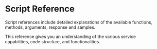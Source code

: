 # Script Reference

Script references include detailed explanations of the available functions, methods, arguments, response and samples.

This reference gives you an understanding of the various service capabilities, code structure, and functionalities.
